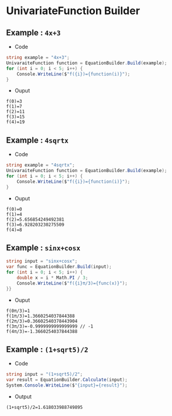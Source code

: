 # UnivariateFunction Builder
## Example : `4x+3`
* Code
```cs
string example = "4x+3";
UnivaraiteFunction function = EquationBuilder.Build(example);
for (int i = 0; i < 5; i++) {
    Console.WriteLine($"f({i})={function(i)}");
}
```
* Ouput
```
f(0)=3
f(1)=7
f(2)=11
f(3)=15
f(4)=19
```

## Example : `4sqrtx`
* Code
```cs
string example = "4sqrtx";
UnivaraiteFunction function = EquationBuilder.Build(example);
for (int i = 0; i < 5; i++) {
    Console.WriteLine($"f({i})={function(i)}");
}
```
* Ouput
```
f(0)=0
f(1)=4
f(2)=5.656854249492381
f(3)=6.928203230275509
f(4)=8
```

## Example : `sinx+cosx`
```cs
string input = "sinx+cosx";
var func = EquationBuilder.Build(input);
for (int i = 0; i < 5; i++) {
    double x = i * Math.PI / 3;
    Console.WriteLine($"f({i}π/3)={func(x)}");
}}
```
* Ouput
```
f(0π/3)=1
f(1π/3)=1.3660254037844388
f(2π/3)=0.36602540378443904
f(3π/3)=-0.9999999999999999 // -1
f(4π/3)=-1.3660254037844388
```

## Example : `(1+sqrt5)/2`
* Code
```cs
string input = "(1+sqrt5)/2";
var result = EquationBuilder.Calculate(input);
System.Console.WriteLine($"{input}={result}");
```

* Output
```
(1+sqrt5)/2=1.618033988749895
```
